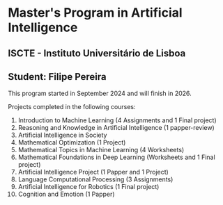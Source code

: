 # Master's Program in Artificial Intelligence 
## ISCTE - Instituto Universitário de Lisboa
## Student: Filipe Pereira

This program started in September 2024 and will finish in 2026.

Projects completed in the following courses:
1. Introduction to Machine Learning (4 Assignments and 1 Final project)
2. Reasoning and Knowledge in Artificial Intelligence (1 papper-review)
3. Artificial Intelligence in Society
4. Mathematical Optimization (1 Project)
5. Mathematical Topics in Machine Learning (4 Worksheets)
6. Mathematical Foundations in Deep Learning (Worksheets and 1 Final project)
7. Artificial Intelligence Project (1 Papper and 1 Project)
8. Language Computational Processing (3 Assignments)
9. Artificial Intelligence for Robotics (1 Final project)
10. Cognition and Emotion (1 Papper)
